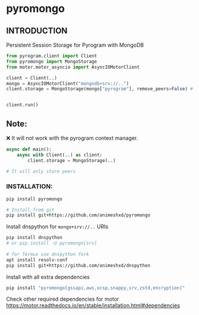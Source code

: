 # pyromongo
## INTRODUCTION 
Persistent Session Storage for Pyrogram with MongoDB

```python
from pyrogram.client import Client
from pyromongo import MongoStorage
from motor.motor_asyncio import AsyncIOMotorClient

client = Client(..)
mongo = AsyncIOMotorClient("mongodb+srv://..")
client.storage = MongoStorage(mongo["pyrogram"], remove_peers=False) # use remove_peers=True to remove all peers on logout


client.run()
```
## Note:
  ❌ It will not work with the pyrogram context manager.
   ```python
   async def main():
       async with Client(..) as client:
           client.storage = MongoStorage(..)
   
   # It will only store peers
   ```
 ### INSTALLATION:
  ```bash
  pip install pyromongo

  # Install from git
  pip install git+https://github.com/animeshxd/pyromongo
  ```
  Install dnspython for `mongo+srv://..` URIs
   ```bash
   pip install dnspython
   # or pip install -U pyromongo[srv]
    
   # for Termux use dnspython fork
   apt install resolv-conf
   pip install git+https://github.com/animeshxd/dnspython
   ```
   Install with all extra dependencies
   ```bash
   pip install "pyromongo[gssapi,aws,ocsp,snappy,srv,zstd,encryption]"
   ```
  Check other required dependencies for motor
  https://motor.readthedocs.io/en/stable/installation.html#dependencies
  
